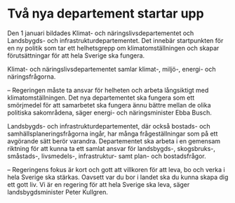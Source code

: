 # Två nya departement startar upp

Den 1 januari bildades Klimat\- och näringslivsdepartementet och Landsbygds\- och infrastrukturdepartementet. Det innebär startpunkten för en ny politik som tar ett helhetsgrepp om klimatomställningen och skapar förutsättningar för att hela Sverige ska fungera.


Klimat\- och näringslivsdepartementet samlar klimat\-, miljö\-, energi\- och näringsfrågorna.

– Regeringen måste ta ansvar för helheten och arbeta långsiktigt med klimatomställningen. Det nya departementet ska fungera som ett smörjmedel för att samarbetet ska fungera ännu bättre mellan de olika politiska sakområdena, säger energi\- och näringsminister Ebba Busch.

Landsbygds\- och infrastrukturdepartementet, där också bostads\- och samhällsplaneringsfrågorna ingår, har många frågeställningar som på ett avgörande sätt berör varandra. Departementet ska arbeta i en gemensam riktning för att kunna ta ett samlat ansvar för landsbygds\-, skogsbruks\-, småstads\-, livsmedels\-, infrastruktur\- samt plan\- och bostadsfrågor.

– Regeringens fokus är kort och gott att villkoren för att leva, bo och verka i hela Sverige ska stärkas. Oavsett var du bor i landet ska du kunna skapa dig ett gott liv. Vi är en regering för att hela Sverige ska leva, säger landsbygdsminister Peter Kullgren.
